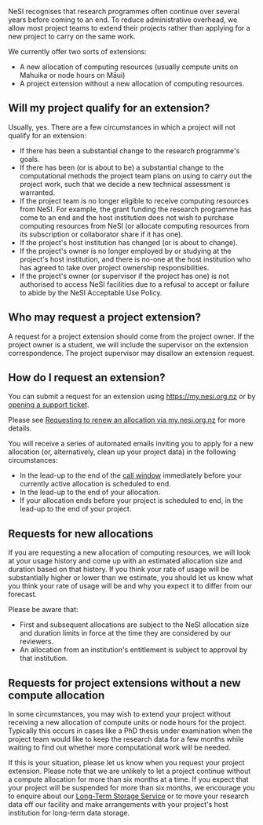 NeSI recognises that research programmes often continue over several
years before coming to an end. To reduce administrative overhead, we
allow most project teams to extend their projects rather than applying
for a new project to carry on the same work.

We currently offer two sorts of extensions:

-   A new allocation of computing resources (usually compute units on
    Mahuika or node hours on Māui)
-   A project extension without a new allocation of computing resources.

## Will my project qualify for an extension?

Usually, yes. There are a few circumstances in which a project will not
qualify for an extension:

-   If there has been a substantial change to the research programme's
    goals.
-   If there has been (or is about to be) a substantial change to the
    computational methods the project team plans on using to carry out
    the project work, such that we decide a new technical assessment is
    warranted.
-   If the project team is no longer eligible to receive computing
    resources from NeSI. For example, the grant funding the research
    programme has come to an end and the host institution does not wish
    to purchase computing resources from NeSI (or allocate computing
    resources from its subscription or collaborator share if it has
    one).
-   If the project's host institution has changed (or is about to
    change).
-   If the project's owner is no longer employed by or studying at the
    project's host institution, and there is no-one at the host
    institution who has agreed to take over project ownership
    responsibilities.
-   If the project's owner (or supervisor if the project has one) is not
    authorised to access NeSI facilities due to a refusal to accept or
    failure to abide by the NeSI Acceptable Use Policy.

## Who may request a project extension?

A request for a project extension should come from the project owner. If
the project owner is a student, we will include the supervisor on the
extension correspondence. The project supervisor may disallow an
extension request.

## How do I request an extension?

You can submit a request for an extension using <https://my.nesi.org.nz>
or by [opening a support
ticket](https://support.nesi.org.nz/hc/requests/new).

Please see [Requesting to renew an allocation via
my.nesi.org.nz](https://support.nesi.org.nz/hc/en-gb/articles/4600222769295)
for more details.

You will receive a series of automated emails inviting you to apply for
a new allocation (or, alternatively, clean up your project data) in the
following circumstances:

-   In the lead-up to the end of the [call
    window](https://www.nesi.org.nz/news/2018/04/new-application-process-merit-postgraduate-allocations)
    immediately before your currently active allocation is scheduled to
    end.
-   In the lead-up to the end of your allocation.
-   If your allocation ends before your project is scheduled to end, in
    the lead-up to the end of your project.

## Requests for new allocations

If you are requesting a new allocation of computing resources, we will
look at your usage history and come up with an estimated allocation size
and duration based on that history. If you think your rate of usage will
be substantially higher or lower than we estimate, you should let us
know what you think your rate of usage will be and why you expect it to
differ from our forecast.

Please be aware that:

-   First and subsequent allocations are subject to the NeSI allocation
    size and duration limits in force at the time they are considered by
    our reviewers.
-   An allocation from an institution's entitlement is subject to
    approval by that institution.

## Requests for project extensions without a new compute allocation

In some circumstances, you may wish to extend your project without
receiving a new allocation of compute units or node hours for the
project. Typically this occurs in cases like a PhD thesis under
examination when the project team would like to keep the research data
for a few months while waiting to find out whether more computational
work will be needed.

If this is your situation, please let us know when you request your
project extension. Please note that we are unlikely to let a project
continue without a compute allocation for more than six months at a
time. If you expect that your project will be suspended for more than
six months, we encourage you to enquire about our [Long-Term Storage
Service](https://support.nesi.org.nz/hc/en-gb/articles/360001169956) or
to move your research data off our facility and make arrangements with
your project's host institution for long-term data storage.

 
